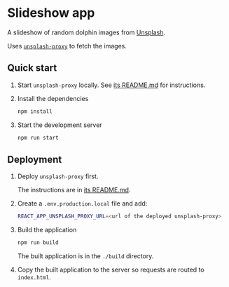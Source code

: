 # Slideshow app

A slideshow of random dolphin images from [Unsplash](https://unsplash.com/).

Uses [`unsplash-proxy`](../unsplash-proxy) to fetch the images.

## Quick start

1. Start `unsplash-proxy` locally. See [its
   README.md](../unsplash-proxy/README.md) for instructions.

1. Install the dependencies

   ```sh
   npm install
   ```

1. Start the development server

   ```sh
   npm run start
   ```

## Deployment

1. Deploy `unsplash-proxy` first.

   The instructions are in [its README.md](../unsplash-proxy/README.md).

1. Create a `.env.production.local` file and add:

   ```sh
   REACT_APP_UNSPLASH_PROXY_URL=<url of the deployed unsplash-proxy>
   ```

1. Build the application

   ```sh
   npm run build
   ```

   The built application is in the `./build` directory.

1. Copy the built application to the server so requests are routed to `index.html`.
